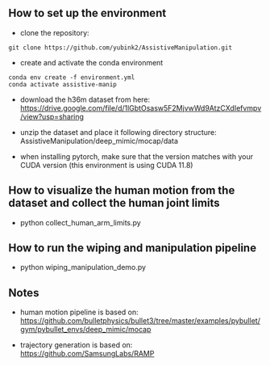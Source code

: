 ## How to set up the environment

* clone the repository:
```
git clone https://github.com/yubink2/AssistiveManipulation.git
```

* create and activate the conda environment
```
conda env create -f environment.yml
conda activate assistive-manip
```

* download the h36m dataset from here: https://drive.google.com/file/d/1lGbtOsasw5F2MjvwWd9AtzCXdIefvmpv/view?usp=sharing

* unzip the dataset and place it following directory structure: AssistiveManipulation/deep_mimic/mocap/data

* when installing pytorch, make sure that the version matches with your CUDA version (this environment is using CUDA 11.8)

## How to visualize the human motion from the dataset and collect the human joint limits

* python collect_human_arm_limits.py

## How to run the wiping and manipulation pipeline

* python wiping_manipulation_demo.py

## Notes

* human motion pipeline is based on: https://github.com/bulletphysics/bullet3/tree/master/examples/pybullet/gym/pybullet_envs/deep_mimic/mocap

* trajectory generation is based on: https://github.com/SamsungLabs/RAMP